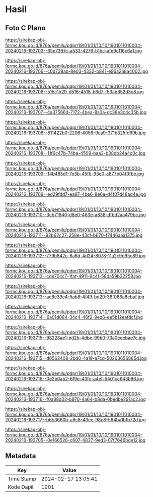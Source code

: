 # Hasil

## Foto C Plano

https://sirekap-obj-formc.kpu.go.id/876a/pemilu/pdpr/19/01/01/10/10/1901011010004-20240216-193703--65e7397c-a533-4276-b1bc-afe9c116c6a1.jpg

https://sirekap-obj-formc.kpu.go.id/876a/pemilu/pdpr/19/01/01/10/10/1901011010004-20240216-193706--c0d739ab-8e03-4332-b841-e96a2a8a4002.jpg

https://sirekap-obj-formc.kpu.go.id/876a/pemilu/pdpr/19/01/01/10/10/1901011010004-20240216-193706--515c1b29-d516-4518-b6d7-f53ab852d3e8.jpg

https://sirekap-obj-formc.kpu.go.id/876a/pemilu/pdpr/19/01/01/10/10/1901011010004-20240216-193707--4a37566d-7172-4bea-8a3a-dc38e3c4c35b.jpg

https://sirekap-obj-formc.kpu.go.id/876a/pemilu/pdpr/19/01/01/10/10/1901011010004-20240216-193708--811422b0-2206-4056-9ca9-371b325fd69b.jpg

https://sirekap-obj-formc.kpu.go.id/876a/pemilu/pdpr/19/01/01/10/10/1901011010004-20240216-193708--11f6c47b-74ba-4509-baa3-b38db24a4c0c.jpg

https://sirekap-obj-formc.kpu.go.id/876a/pemilu/pdpr/19/01/01/10/10/1901011010004-20240216-193709--14b485d1-7e3b-45fb-93e0-a877b04f3fbe.jpg

https://sirekap-obj-formc.kpu.go.id/876a/pemilu/pdpr/19/01/01/10/10/1901011010004-20240216-193709--ed29fdd7-ea97-4be6-8e6a-d4f07d48ad4e.jpg

https://sirekap-obj-formc.kpu.go.id/876a/pemilu/pdpr/19/01/01/10/10/1901011010004-20240216-193710--3cb71840-d8e0-463e-a838-dfbd2aa479bc.jpg

https://sirekap-obj-formc.kpu.go.id/876a/pemilu/pdpr/19/01/01/10/10/1901011010004-20240216-193711--92b62c27-358e-43cf-b670-f7446aaa1375.jpg

https://sirekap-obj-formc.kpu.go.id/876a/pemilu/pdpr/19/01/01/10/10/1901011010004-20240216-193712--779b842c-6a6d-4d24-8078-11a2c9d95c89.jpg

https://sirekap-obj-formc.kpu.go.id/876a/pemilu/pdpr/19/01/01/10/10/1901011010004-20240216-193713--cde70cc7-1faf-4911-9c4f-58da59b32258.jpg

https://sirekap-obj-formc.kpu.go.id/876a/pemilu/pdpr/19/01/01/10/10/1901011010004-20240216-193713--ae8e39e4-5ab8-4f49-bd20-38f086a8ebaf.jpg

https://sirekap-obj-formc.kpu.go.id/876a/pemilu/pdpr/19/01/01/10/10/1901011010004-20240216-193714--6a01d084-34c4-46f2-9ed6-ee5b12eafdcf.jpg

https://sirekap-obj-formc.kpu.go.id/876a/pemilu/pdpr/19/01/01/10/10/1901011010004-20240216-193715--98228ae1-ed2b-4dbe-99b0-73a0eeebae7c.jpg

https://sirekap-obj-formc.kpu.go.id/876a/pemilu/pdpr/19/01/01/10/10/1901011010004-20240216-193715--d0562408-2bd0-4a19-a7cd-50263656885d.jpg

https://sirekap-obj-formc.kpu.go.id/876a/pemilu/pdpr/19/01/01/10/10/1901011010004-20240216-193716--0e2b0ab2-6f9e-43fc-a4ef-5401cc643b86.jpg

https://sirekap-obj-formc.kpu.go.id/876a/pemilu/pdpr/19/01/01/10/10/1901011010004-20240216-193716--f0a88d02-b970-4a64-b8da-0bedbe291ac2.jpg

https://sirekap-obj-formc.kpu.go.id/876a/pemilu/pdpr/19/01/01/10/10/1901011010004-20240216-193717--b6b3660b-a9c8-43ee-98c8-564ba1bfb72d.jpg

https://sirekap-obj-formc.kpu.go.id/876a/pemilu/pdpr/19/01/01/10/10/1901011010004-20240216-193705--0e166526-c607-4837-9ed3-07f7646bde12.jpg


## Metadata

| Key        | Value               |
| ---------- | ------------------- |
| Time Stamp | 2024-02-17 13:05:41 |
| Kode Dapil | 1901                |



